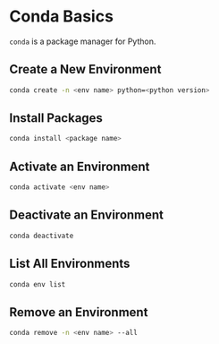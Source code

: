 # Conda Basics

`conda` is a package manager for Python.
<!--more-->

## Create a New Environment

```bash
conda create -n <env name> python=<python version>
```

## Install Packages

```bash
conda install <package name>
```

## Activate an Environment

```bash
conda activate <env name>
```

## Deactivate an Environment

```bash
conda deactivate
```

## List All Environments

```bash
conda env list
```

## Remove an Environment

```bash
conda remove -n <env name> --all
```

```

